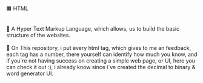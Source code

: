 🟧 HTML<br><br>

🔰 A Hyper Text Markup Language, which allows, us to build the basic structure of the websites. <br><br>
🔰 On This repository, i put every html tag, which gives to me an feedback, each tag has a number, there yourself can identify how much you know, and if you´re not having success on creating a simple web page, or UI, here you can check it out :), i already know since i´ve created the decimal to binary & word generator UI.
